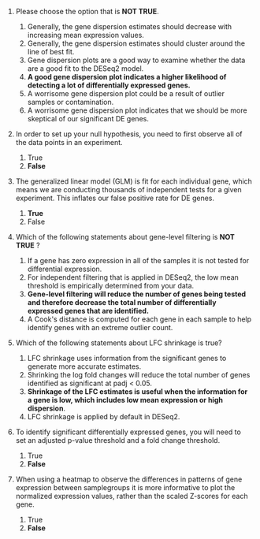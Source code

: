 1. Please choose the option that is **NOT TRUE**.

	1. Generally, the gene dispersion estimates should decrease with increasing mean expression values.
	1. Generally, the gene dispersion estimates should cluster around the line of best fit.
	1. Gene dispersion plots are a good way to examine whether the data are a good fit to the DESeq2 model.
	1. **A good gene dispersion plot indicates a higher likelihood of detecting a lot of differentially expressed genes.**
	1. A worrisome gene dispersion plot could be a result of outlier samples or contamination.
	1. A worrisome gene dispersion plot indicates that we should be more skeptical of our significant DE genes.

2. In order to set up your null hypothesis, you need to first observe all of the data points in an experiment.

	1. True
	1. **False**

3. The generalized linear model (GLM) is fit for each individual gene, which means we are conducting thousands of independent tests for a given experiment. This inflates our false positive rate for DE genes.

	1. **True**
	1. False

4. Which of the following statements about gene-level filtering is **NOT TRUE** ?

	1. If a gene has zero expression in all of the samples it is not tested for differential expression.
	1. For independent filtering that is applied in DESeq2, the low mean threshold is empirically determined from your data.
	1. **Gene-level filtering will reduce the number of genes being tested and therefore decrease the total number of differentially expressed genes that are identified.**
	1. A Cook's distance is computed for each gene in each sample to help identify genes with an extreme outlier count.

5. Which of the following statements about LFC shrinkage is true?

	1. LFC shrinkage uses information from the significant genes to generate more accurate estimates.
	1. Shrinking the log fold changes will reduce the total number of genes identified as significant at padj < 0.05.
	1. **Shrinkage of the LFC estimates is useful when the information for a gene is low, which includes low mean expression or high dispersion**.
	1. LFC shrinkage is applied by default in DESeq2. 


6. To identify significant differentially expressed genes, you will need to set an adjusted p-value threshold and a fold change threshold. 

	1. True
	1. **False**
	
7. When using a heatmap to observe the differences in patterns of gene expression between samplegroups it is more informative to plot the normalized expression values, rather than the scaled Z-scores for each gene.

	1. True
	1. **False**

